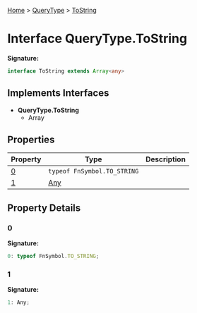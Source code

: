 [Home](../../../index.md) &gt; [QueryType](../../querytype.md) &gt; [ToString](./tostring.md)

# Interface QueryType.ToString


<b>Signature:</b>

```typescript
interface ToString extends Array<any> 
```

## Implements Interfaces

- <b>QueryType.ToString</b>
    - Array

## Properties

|  Property | Type | Description |
|  --- | --- | --- |
|  [0](./tostring.md#0-property) | `typeof FnSymbol.TO_STRING` |  |
|  [1](./tostring.md#1-property) | [Any](../types/any.md) |  |

## Property Details

<a id="0-property"></a>

### 0

<b>Signature:</b>

```typescript
0: typeof FnSymbol.TO_STRING;
```

<a id="1-property"></a>

### 1

<b>Signature:</b>

```typescript
1: Any;
```
